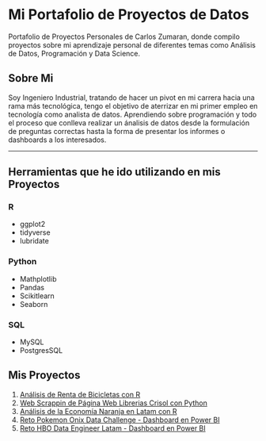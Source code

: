 # Mi Portafolio de Proyectos de Datos
Portafolio de Proyectos Personales de Carlos Zumaran, donde compilo proyectos sobre mi aprendizaje personal de diferentes temas como Análisis de Datos, Programación y Data Science.


## Sobre Mi
Soy Ingeniero Industrial, tratando de hacer un pivot en mi carrera hacia una rama más tecnológica, tengo el objetivo de aterrizar en mi primer empleo en tecnología como analista de datos. Aprendiendo sobre programación y todo el proceso que conlleva realizar un ánalisis de datos desde la formulación de preguntas correctas hasta la forma de presentar los informes o dashboards a los interesados. 

___
## Herramientas que he ido utilizando en mis Proyectos

### **R**
- ggplot2
- tidyverse
- lubridate

### **Python**
- Mathplotlib
- Pandas
- Scikitlearn
- Seaborn

### **SQL**
- MySQL
- PostgresSQL


## Mis Proyectos
1. [Análisis de Renta de Bicicletas con R](https://github.com/carlosezd/Renta-de-Bicicletas-utilizando-R)
2. [Web Scrappin de Página Web Librerias Crisol con Python](https://github.com/carlosezd/crisol_lib_webscrapping)
3. [Análisis de la Economía Naranja en Latam con R](https://github.com/carlosezd/mi_curso_fundamentos_r/tree/master)
4. [Reto Pokemon Onix Data Challenge - Dashboard en Power BI](https://github.com/carlosezd/Pokemon_Onix_Data_Challenge)
5. [Reto HBO Data Engineer Latam - Dashboard en Power BI](https://github.com/carlosezd/HBO_Challenge_Dashboard)


